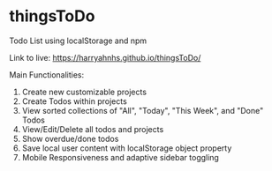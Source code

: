 # thingsToDo
Todo List using localStorage and npm

Link to live: https://harryahnhs.github.io/thingsToDo/

Main Functionalities: 
1. Create new customizable projects  
2. Create Todos within projects
4. View sorted collections of "All", "Today", "This Week", and "Done" Todos
5. View/Edit/Delete all todos and projects
6. Show overdue/done todos  
7. Save local user content with localStorage object property
8. Mobile Responsiveness and adaptive sidebar toggling
